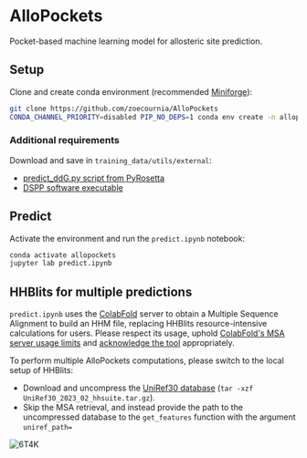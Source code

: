 # AlloPockets

Pocket-based machine learning model for allosteric site prediction.

## Setup

Clone and create conda environment (recommended [Miniforge](https://conda-forge.org/download/)):

```bash
git clone https://github.com/zoecournia/AlloPockets
CONDA_CHANNEL_PRIORITY=disabled PIP_NO_DEPS=1 conda env create -n allopockets --file conda_env.yaml
```

### Additional requirements

Download and save in `training_data/utils/external`:
- [predict_ddG.py script from PyRosetta](https://github.com/RosettaCommons/PyRosetta.notebooks/blob/master/notebooks/additional_scripts/predict_ddG.py)
- [DSPP software executable](https://github.com/PDB-REDO/dssp/releases/download/v4.4.0/mkdssp-4.4.0-linux-x64)

## Predict

Activate the environment and run the `predict.ipynb` notebook:

```bash
conda activate allopockets
jupyter lab predict.ipynb
```

## HHBlits for multiple predictions

`predict.ipynb` uses the [ColabFold](https://github.com/sokrypton/ColabFold) server to obtain a Multiple Sequence Alignment to build an HHM file, replacing HHBlits resource-intensive calculations for users. Please respect its usage, uphold [ColabFold's MSA server usage limits](https://github.com/sokrypton/ColabFold#:~:text=Is%20it%20okay%20to%20use%20the%20MMseqs2%20MSA%20server%20(cf.run_mmseqs2)%20on%20a%20local%20computer%3F) and [acknowledge the tool](https://github.com/sokrypton/ColabFold#how-do-i-reference-this-work) appropriately. 

To perform multiple AlloPockets computations, please switch to the local setup of HHBlits:

- Download and uncompress the [UniRef30 database](https://wwwuser.gwdguser.de/~compbiol/uniclust/2023_02) (`tar -xzf UniRef30_2023_02_hhsuite.tar.gz`).
- Skip the MSA retrieval, and instead provide the path to the uncompressed database to the `get_features` function with the argument `uniref_path=`

![6T4K](https://github.com/user-attachments/assets/f392b49f-500a-4e38-acd3-fd431f0aaa9d)
